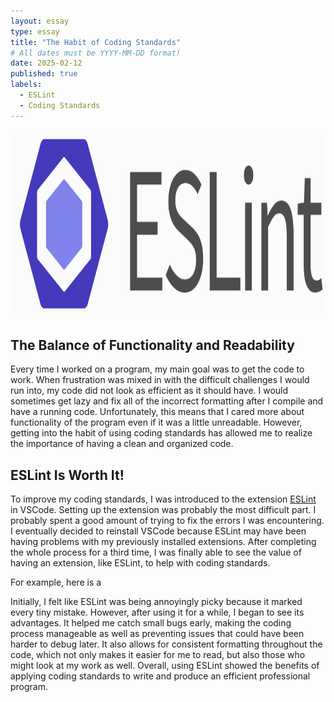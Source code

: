 ```yaml
---
layout: essay
type: essay
title: "The Habit of Coding Standards"
# All dates must be YYYY-MM-DD format!
date: 2025-02-12
published: true
labels:
  - ESLint
  - Coding Standards
---
```


<img width="650" height="300" class="rounded d-block mx-auto" src="../img/eslint_image.png">

## The Balance of Functionality and Readability 
Every time I worked on a program, my main goal was to get the code to work. When frustration was mixed in with the difficult challenges I would run into, my code did not look as efficient as it should have. I would sometimes get lazy and fix all of the incorrect formatting after I compile and have a running code. Unfortunately, this means that I cared more about functionality of the program even if it was a little unreadable. However, getting into the habit of using coding standards has allowed me to realize the importance of having a clean and organized code. 

## ESLint Is Worth It!

To improve my coding standards, I was introduced to the extension [ESLint](https://eslint.org/) in VSCode. Setting up the extension was probably the most difficult part. I probably spent a good amount of trying to fix the errors I was encountering. I eventually decided to reinstall VSCode because ESLint may have been having problems with my previously installed extensions. After completing the whole process for a third time, I was finally able to see the value of having an extension, like ESLint, to help with coding standards.

For example, here is a 

Initially, I felt like ESLint was being annoyingly picky because it marked every tiny mistake. However, after using it for a while, I began to see its advantages. It helped me catch small bugs early, making the coding process manageable as well as preventing issues that could have been harder to debug later. It also allows for consistent formatting throughout the code, which not only makes it easier for me to read, but also those who might look at my work as well. Overall, using ESLint showed the benefits of applying coding standards to write and produce an efficient professional program.
